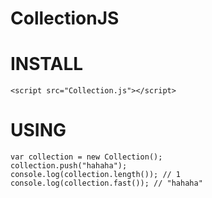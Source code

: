 # CollectionJS

# INSTALL
	<script src="Collection.js"></script>

# USING
	var collection = new Collection(); 
	collection.push("hahaha"); 
	console.log(collection.length()); // 1 
	console.log(collection.fast()); // "hahaha"
